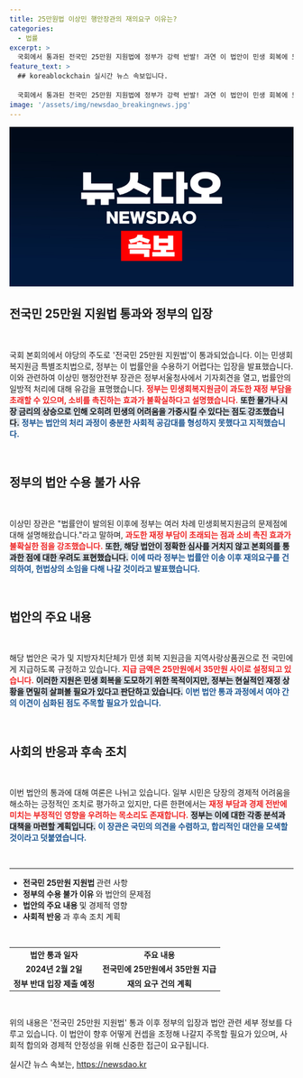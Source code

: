 ```yaml
---
title: 25만원법 이상민 행안장관의 재의요구 이유는?
categories:
  - 법률
excerpt: >
  국회에서 통과된 전국민 25만원 지원법에 정부가 강력 반발! 과연 이 법안이 민생 회복에 도움이 될까? 재정 부담 우려 속에서 야당의 주장, 국민의 선택은?
feature_text: >
  ## koreablockchain 실시간 뉴스 속보입니다.

  국회에서 통과된 전국민 25만원 지원법에 정부가 강력 반발! 과연 이 법안이 민생 회복에 도움이 될까? 재정 부담 우려 속에서 야당의 주장, 국민의 선택은?
image: '/assets/img/newsdao_breakingnews.jpg'
---
```


<p><img src="/assets/img/newsdao_breakingnews.jpg" alt="koreablockchain 속보" /></p>

<h2 data-ke-size="size26">전국민 25만원 지원법 통과와 정부의 입장</h2>

<p data-ke-size="size16">&nbsp;</p>

<p>국회 본회의에서 야당의 주도로 '전국민 25만원 지원법'이 통과되었습니다. 이는 민생회복지원금 특별조치법으로, 정부는 이 법률안을 수용하기 어렵다는 입장을 발표했습니다. 이와 관련하여 이상민 행정안전부 장관은 정부서울청사에서 기자회견을 열고, 법률안의 일방적 처리에 대해 유감을 표명했습니다. <b><span style="color: #ee2323;">정부는 민생회복지원금이 과도한 재정 부담을 초래할 수 있으며, 소비를 촉진하는 효과가 불확실하다고 설명했습니다.</span></b> <b><span style="background-color: #21538527;">또한 물가나 시장 금리의 상승으로 인해 오히려 민생의 어려움을 가중시킬 수 있다는 점도 강조했습니다.</span></b> <b><span style="color: #1a5490;">정부는 법안의 처리 과정이 충분한 사회적 공감대를 형성하지 못했다고 지적했습니다.</span></b></p>

<p data-ke-size="size16">&nbsp;</p>

<h2 data-ke-size="size26">정부의 법안 수용 불가 사유</h2>

<p data-ke-size="size16">&nbsp;</p>

<p>이상민 장관은 "법률안이 발의된 이후에 정부는 여러 차례 민생회복지원금의 문제점에 대해 설명해왔습니다."라고 말하며, <b><span style="color: #ee2323;">과도한 재정 부담이 초래되는 점과 소비 촉진 효과가 불확실한 점을 강조했습니다.</span></b> <b><span style="background-color: #21538527;">또한, 해당 법안이 정확한 심사를 거치지 않고 본회의를 통과한 점에 대한 우려도 표현했습니다.</span></b> <b><span style="color: #1a5490;">이에 따라 정부는 법률안 이송 이후 재의요구를 건의하여, 헌법상의 소임을 다해 나갈 것이라고 발표했습니다.</span></b></p>

<p data-ke-size="size16">&nbsp;</p>

<h2 data-ke-size="size26">법안의 주요 내용</h2>

<p data-ke-size="size16">&nbsp;</p>

<p>해당 법안은 국가 및 지방자치단체가 민생 회복 지원금을 지역사랑상품권으로 전 국민에게 지급하도록 규정하고 있습니다. <b><span style="color: #ee2323;">지급 금액은 25만원에서 35만원 사이로 설정되고 있습니다.</span></b> <b><span style="background-color: #21538527;">이러한 지원은 민생 회복을 도모하기 위한 목적이지만, 정부는 현실적인 재정 상황을 면밀히 살펴볼 필요가 있다고 판단하고 있습니다.</span></b> <b><span style="color: #1a5490;">이번 법안 통과 과정에서 여야 간의 이견이 심화된 점도 주목할 필요가 있습니다.</span></b></p>

<p data-ke-size="size16">&nbsp;</p>

<h2 data-ke-size="size26">사회의 반응과 후속 조치</h2>

<p data-ke-size="size16">&nbsp;</p>

<p>이번 법안의 통과에 대해 여론은 나뉘고 있습니다. 일부 시민은 당장의 경제적 어려움을 해소하는 긍정적인 조치로 평가하고 있지만, 다른 한편에서는 <b><span style="color: #ee2323;">재정 부담과 경제 전반에 미치는 부정적인 영향을 우려하는 목소리도 존재합니다.</span></b> <b><span style="background-color: #21538527;">정부는 이에 대한 각종 분석과 대책을 마련할 계획입니다.</span></b> <b><span style="color: #1a5490;">이 장관은 국민의 의견을 수렴하고, 합리적인 대안을 모색할 것이라고 덧붙였습니다.</span></b></p>

<p data-ke-size="size16">&nbsp;</p>

<hr />

<ul>
    <li><b>전국민 25만원 지원법 </b>관련 사항</li>
    <li><b>정부의 수용 불가 이유 </b>와 법안의 문제점</li>
    <li><b>법안의 주요 내용 </b>및 경제적 영향</li>
    <li><b>사회적 반응 </b>과 후속 조치 계획</li>
</ul>

<p data-ke-size="size16">&nbsp;</p>

<table style="width: 100%;">
    <tr>
        <td style="text-align: center; height: 17px;"><b>법안 통과 일자</b></td>
        <td style="text-align: center; height: 17px;"><b>주요 내용</b></td>
    </tr>
    <tr>
        <td style="text-align: center; height: 17px;"><b>2024년 2월 2일</b></td>
        <td style="text-align: center; height: 17px;"><b>전국민에 25만원에서 35만원 지급</b></td>
    </tr>
    <tr>
        <td style="text-align: center; height: 17px;"><b>정부 반대 입장 제출 예정</b></td>
        <td style="text-align: center; height: 17px;"><b>재의 요구 건의 계획</b></td>
    </tr>
</table>

<p data-ke-size="size16">&nbsp;</p> 

<p>위의 내용은 '전국민 25만원 지원법' 통과 이후 정부의 입장과 법안 관련 세부 정보를 다루고 있습니다. 이 법안이 향후 어떻게 컨셉을 조정해 나갈지 주목할 필요가 있으며, 사회적 합의와 경제적 안정성을 위해 신중한 접근이 요구됩니다.</p>
실시간 뉴스 속보는, <a href="https://newsdao.kr" rel="dofollow">https://newsdao.kr</a>


